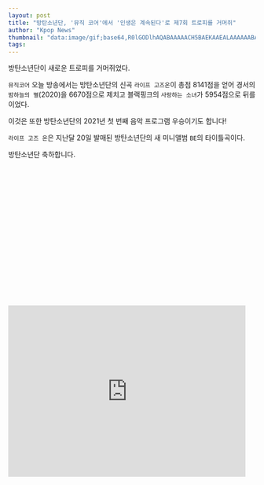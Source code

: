 ```yaml
---
layout: post
title: "방탄소년단, '뮤직 코어'에서 '인생은 계속된다'로 제7회 트로피를 거머쥐"
author: "Kpop News"
thumbnail: "data:image/gif;base64,R0lGODlhAQABAAAAACH5BAEKAAEALAAAAAABAAEAAAICTAEAOw=="
tags: 
---
```



방탄소년단이 새로운 트로피를 거머쥐었다.

`뮤직코어` 오늘 방송에서는 방탄소년단의 신곡 `라이프 고즈온`이 총점 8141점을 얻어 경서의 `밤하늘의 별`(2020)을 6670점으로 제치고 블랙핑크의 `사랑하는 소녀`가 5954점으로 뒤를 이었다.

이것은 또한 방탄소년단의 2021년 첫 번째 음악 프로그램 우승이기도 합니다!

`라이프 고즈 온`은 지난달 20일 발매된 방탄소년단의 새 미니앨범 `BE`의 타이틀곡이다.

방탄소년단 축하합니다.


<div class="video_wrapper" style="padding-top: 56.25%;">
    <iframe id="twitter-widget-0" scrolling="no" frameborder="0" allowtransparency="true" allowfullscreen="true" class="" style="position: static; visibility: visible; width: 483px; height: 349px; display: block; flex-grow: 1;" title="Twitter Tweet" src="https://platform.twitter.com/embed/index.html?dnt=false&amp;embedId=twitter-widget-0&amp;frame=false&amp;hideCard=false&amp;hideThread=false&amp;id=1345287919557349377&amp;lang=en&amp;origin=https%3A%2F%2Fkpopchingu.com%2F2021%2F01%2F02%2Fbts-wins-seventh-trophy-for-life-goes-on-at-music-core%2F&amp;theme=light&amp;widgetsVersion=ed20a2b%3A1601588405575&amp;width=550px" data-tweet-id="1345287919557349377"></iframe>
</div>
